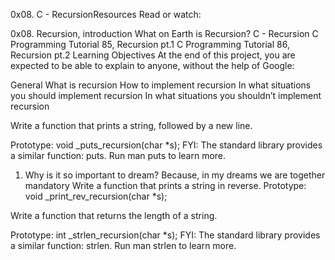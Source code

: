 0x08. C - RecursionResources
Read or watch:

0x08. Recursion, introduction
What on Earth is Recursion?
C - Recursion
C Programming Tutorial 85, Recursion pt.1
C Programming Tutorial 86, Recursion pt.2
Learning Objectives
At the end of this project, you are expected to be able to explain to anyone, without the help of Google:

General
What is recursion
How to implement recursion
In what situations you should implement recursion
In what situations you shouldn’t implement recursion

Write a function that prints a string, followed by a new line.

Prototype: void _puts_recursion(char *s);
FYI: The standard library provides a similar function: puts. Run man puts to learn more.
1. Why is it so important to dream? Because, in my dreams we are together
mandatory
Write a function that prints a string in reverse.
Prototype: void _print_rev_recursion(char *s);

Write a function that returns the length of a string.

Prototype: int _strlen_recursion(char *s);
FYI: The standard library provides a similar function: strlen. Run man strlen to learn more.
